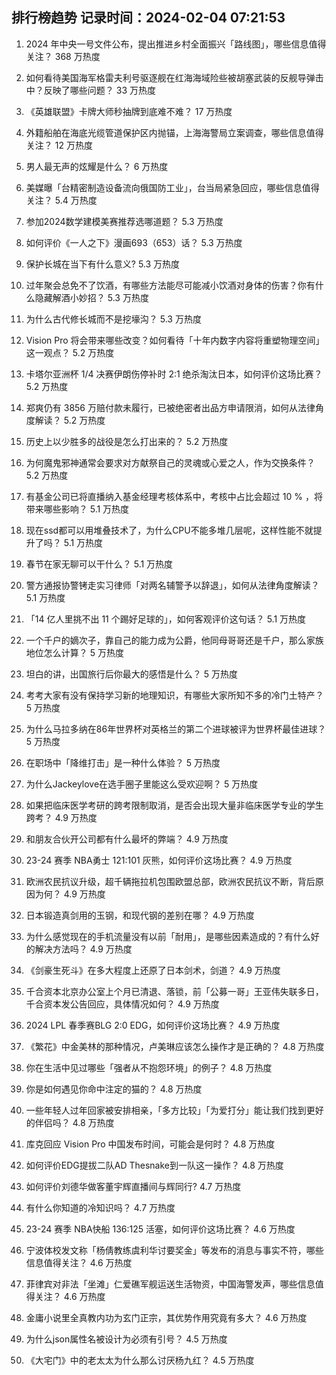 
## 排行榜趋势 记录时间：2024-02-04 07:21:53
  
  1. 2024 年中央一号文件公布，提出推进乡村全面振兴「路线图」，哪些信息值得关注？ 368 万热度
    
  2. 如何看待美国海军格雷夫利号驱逐舰在红海海域险些被胡塞武装的反舰导弹击中？反映了哪些问题？ 33 万热度
    
  3. 《英雄联盟》卡牌大师秒抽牌到底难不难？ 17 万热度
    
  4. 外籍船舶在海底光缆管道保护区内抛锚，上海海警局立案调查，哪些信息值得关注？ 12 万热度
    
  5. 男人最无声的炫耀是什么？ 6 万热度
    
  6. 美媒曝「台精密制造设备流向俄国防工业」，台当局紧急回应，哪些信息值得关注？ 5.4 万热度
    
  7. 参加2024数学建模美赛推荐选哪道题？ 5.3 万热度
    
  8. 如何评价《一人之下》漫画693（653）话？ 5.3 万热度
    
  9. 保护长城在当下有什么意义? 5.3 万热度
    
  10. 过年聚会总免不了饮酒，有哪些方法能尽可能减小饮酒对身体的伤害？你有什么隐藏解酒小妙招？ 5.3 万热度
    
  11. 为什么古代修长城而不是挖壕沟？ 5.3 万热度
    
  12. Vision Pro 将会带来哪些改变？如何看待「十年内数字内容将重塑物理空间」这一观点？ 5.2 万热度
    
  13. 卡塔尔亚洲杯 1/4 决赛伊朗伤停补时 2:1 绝杀淘汰日本，如何评价这场比赛？ 5.2 万热度
    
  14. 郑爽仍有 3856 万赔付款未履行，已被绝密者出品方申请限消，如何从法律角度解读？ 5.2 万热度
    
  15. 历史上以少胜多的战役是怎么打出来的？ 5.2 万热度
    
  16. 为何魔鬼邪神通常会要求对方献祭自己的灵魂或心爱之人，作为交换条件？ 5.2 万热度
    
  17. 有基金公司已将直播纳入基金经理考核体系中，考核中占比会超过 10 % ，将带来哪些影响？ 5.1 万热度
    
  18. 现在ssd都可以用堆叠技术了，为什么CPU不能多堆几层呢，这样性能不就提升了吗？ 5.1 万热度
    
  19. 春节在家无聊可以干什么？ 5.1 万热度
    
  20. 警方通报协警铐走实习律师「对两名辅警予以辞退」，如何从法律角度解读？ 5.1 万热度
    
  21. 「14 亿人里挑不出 11 个踢好足球的」，如何客观评价这句话？ 5.1 万热度
    
  22. 一个千户的嫡次子，靠自己的能力成为公爵，他同母哥哥还是千户，那么家族地位怎么计算？ 5 万热度
    
  23. 坦白的讲，出国旅行后你最大的感悟是什么？ 5 万热度
    
  24. 考考大家有没有保持学习新的地理知识，有哪些大家所知不多的冷门土特产？ 5 万热度
    
  25. 为什么马拉多纳在86年世界杯对英格兰的第二个进球被评为世界杯最佳进球？ 5 万热度
    
  26. 在职场中「降维打击」是一种什么体验？ 5 万热度
    
  27. 为什么Jackeylove在选手圈子里能这么受欢迎啊？ 5 万热度
    
  28. 如果把临床医学考研的跨考限制取消，是否会出现大量非临床医学专业的学生跨考？ 4.9 万热度
    
  29. 和朋友合伙开公司都有什么最坏的弊端？ 4.9 万热度
    
  30. 23-24 赛季 NBA勇士 121:101 灰熊，如何评价这场比赛？ 4.9 万热度
    
  31. 欧洲农民抗议升级，超千辆拖拉机包围欧盟总部，欧洲农民抗议不断，背后原因为何？ 4.9 万热度
    
  32. 日本锻造真剑用的玉钢，和现代钢的差别在哪？ 4.9 万热度
    
  33. 为什么感觉现在的手机流量没有以前「耐用」，是哪些因素造成的？有什么好的解决方法吗？ 4.9 万热度
    
  34. 《剑豪生死斗》在多大程度上还原了日本剑术，剑道？ 4.9 万热度
    
  35. 千合资本北京办公室上个月已清退、落锁，前「公募一哥」王亚伟失联多日，千合资本发公告回应，具体情况如何？ 4.9 万热度
    
  36. 2024 LPL 春季赛BLG 2:0 EDG，如何评价这场比赛？ 4.9 万热度
    
  37. 《繁花》中金美林的那种情况，卢美琳应该怎么操作才是正确的？ 4.8 万热度
    
  38. 你在生活中见过哪些「强者从不抱怨环境」的例子？ 4.8 万热度
    
  39. 你是如何遇见你命中注定的猫的？ 4.8 万热度
    
  40. 一些年轻人过年回家被安排相亲，「多方比较」「为爱打分」能让我们找到更好的伴侣吗？ 4.8 万热度
    
  41. 库克回应 Vision Pro 中国发布时间，可能会是何时？ 4.8 万热度
    
  42. 如何评价EDG提拔二队AD Thesnake到一队这一操作？ 4.8 万热度
    
  43. 如何评价刘德华做客董宇辉直播间与辉同行? 4.7 万热度
    
  44. 有什么你知道的冷知识吗？ 4.7 万热度
    
  45. 23-24 赛季 NBA快船 136:125 活塞，如何评价这场比赛？ 4.6 万热度
    
  46. 宁波体校发文称「杨倩教练虞利华讨要奖金」等发布的消息与事实不符，哪些信息值得关注？ 4.6 万热度
    
  47. 菲律宾对非法「坐滩」仁爱礁军舰运送生活物资，中国海警发声，哪些信息值得关注？ 4.6 万热度
    
  48. 金庸小说里全真教内功为玄门正宗，其优势作用究竟有多大？ 4.6 万热度
    
  49. 为什么json属性名被设计为必须有引号？ 4.5 万热度
    
  50. 《大宅门》中的老太太为什么那么讨厌杨九红？ 4.5 万热度
    